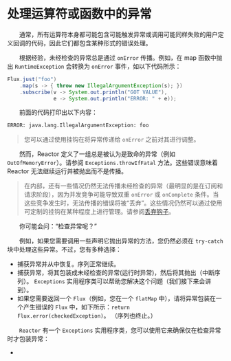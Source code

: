 # 处理运算符或函数中的异常

&emsp;&emsp;通常，所有运算符本身都可能包含可能触发异常或调用可能同样失败的用户定义回调的代码，因此它们都包含某种形式的错误处理。

&emsp;&emsp;根据经验，未经检查的异常总是通过 `onError` 传播。例如，在 map 函数中抛出 `RuntimeException` 会转换为 `onError` 事件，如以下代码所示：

```java
Flux.just("foo")
    .map(s -> { throw new IllegalArgumentException(s); })
    .subscribe(v -> System.out.println("GOT VALUE"),
               e -> System.out.println("ERROR: " + e));
```

&emsp;&emsp;前面的代码打印出以下内容：

```bash
ERROR: java.lang.IllegalArgumentException: foo
```

> 您可以通过使用挂钩在将异常传递给 `onError` 之前对其进行调整。

&emsp;&emsp;然而，Reactor 定义了一组总是被认为是致命的异常（例如 `OutOfMemoryError`）。请参阅 `Exceptions.throwIfFatal` 方法。这些错误意味着 Reactor 无法继续运行并被抛出而不是传播。

> 在内部，还有一些情况仍然无法传播未经检查的异常（最明显的是在订阅和请求阶段），因为并发竞争可能导致双重 `onError` 或 `onComplete` 条件。当这些竞争发生时，无法传播的错误将被“丢弃”。这些情况仍然可以通过使用可定制的挂钩在某种程度上进行管理。请参阅[丢弃钩子](https://projectreactor.io/docs/core/release/reference/#hooks-dropping)。

&emsp;&emsp;你可能会问：“检查异常呢？”

&emsp;&emsp;例如，如果您需要调用一些声明它抛出异常的方法，您仍然必须在 `try-catch` 块中处理这些异常。不过，您有多种选择：

- 捕获异常并从中恢复。序列正常继续。
- 捕获异常，将其包装成未经检查的异常(运行时异常)，然后将其抛出（中断序列）。 `Exceptions` 实用程序类可以帮助您解决这个问题（我们接下来会讲到）。
- 如果您需要返回一个 `Flux`（例如，您在一个 `flatMap` 中），请将异常包装在一个产生错误的 `Flux` 中，如下所示：`return Flux.error(checkedException)`。 （序列也终止。）

&emsp;&emsp;`Reactor` 有一个 `Exceptions` 实用程序类，您可以使用它来确保仅在检查异常时才包装异常：

- 